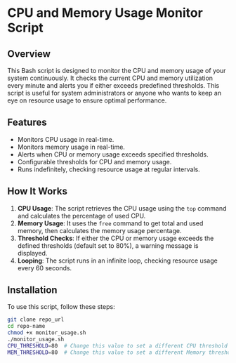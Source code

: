 # CPU and Memory Usage Monitor Script

## Overview

This Bash script is designed to monitor the CPU and memory usage of your system continuously. It checks the current CPU and memory utilization every minute and alerts you if either exceeds predefined thresholds. This script is useful for system administrators or anyone who wants to keep an eye on resource usage to ensure optimal performance.

## Features

- Monitors CPU usage in real-time.
- Monitors memory usage in real-time.
- Alerts when CPU or memory usage exceeds specified thresholds.
- Configurable thresholds for CPU and memory usage.
- Runs indefinitely, checking resource usage at regular intervals.

## How It Works

1. **CPU Usage**: The script retrieves the CPU usage using the `top` command and calculates the percentage of used CPU.
2. **Memory Usage**: It uses the `free` command to get total and used memory, then calculates the memory usage percentage.
3. **Threshold Checks**: If either the CPU or memory usage exceeds the defined thresholds (default set to 80%), a warning message is displayed.
4. **Looping**: The script runs in an infinite loop, checking resource usage every 60 seconds.

## Installation

To use this script, follow these steps:

   ```bash
   git clone repo_url
   cd repo-name
   chmod +x monitor_usage.sh
   ./monitor_usage.sh
   CPU_THRESHOLD=80  # Change this value to set a different CPU threshold
   MEM_THRESHOLD=80  # Change this value to set a different Memory threshold
